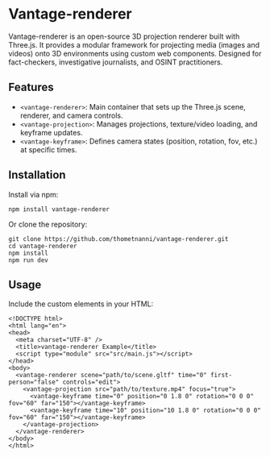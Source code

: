 # Vantage-renderer

Vantage-renderer is an open-source 3D projection renderer built with Three.js.  It provides a modular framework for projecting media (images and videos) onto 3D environments using custom web components. Designed for fact-checkers, investigative journalists, and OSINT practitioners.


## Features

- `<vantage-renderer>`: Main container that sets up the Three.js scene, renderer, and camera controls.
- `<vantage-projection>`: Manages projections, texture/video loading, and keyframe updates.
- `<vantage-keyframe>`: Defines camera states (position, rotation, fov, etc.) at specific times.

## Installation

Install via npm:

`npm install vantage-renderer`

Or clone the repository:

```
git clone https://github.com/thometnanni/vantage-renderer.git
cd vantage-renderer
npm install
npm run dev
```

## Usage

Include the custom elements in your HTML:

```
<!DOCTYPE html>
<html lang="en">
<head>
  <meta charset="UTF-8" />
  <title>vantage-renderer Example</title>
  <script type="module" src="src/main.js"></script>
</head>
<body>
  <vantage-renderer scene="path/to/scene.gltf" time="0" first-person="false" controls="edit">
    <vantage-projection src="path/to/texture.mp4" focus="true">
      <vantage-keyframe time="0" position="0 1.8 0" rotation="0 0 0" fov="60" far="150"></vantage-keyframe>
      <vantage-keyframe time="10" position="10 1.8 0" rotation="0 0 0" fov="60" far="150"></vantage-keyframe>
    </vantage-projection>
  </vantage-renderer>
</body>
</html>
```
